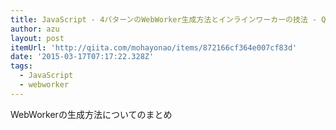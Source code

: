 ```yaml
---
title: JavaScript - 4パターンのWebWorker生成方法とインラインワーカーの技法 - Qiita
author: azu
layout: post
itemUrl: 'http://qiita.com/mohayonao/items/872166cf364e007cf83d'
date: '2015-03-17T07:17:22.328Z'
tags:
  - JavaScript
  - webworker
---
```

WebWorkerの生成方法についてのまとめ
